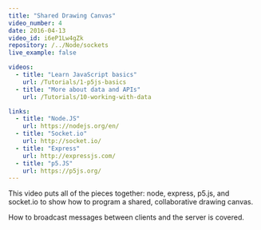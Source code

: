 ```yaml
---
title: "Shared Drawing Canvas"
video_number: 4
date: 2016-04-13
video_id: i6eP1Lw4gZk
repository: /../Node/sockets
live_example: false

videos:
  - title: "Learn JavaScript basics"
    url: /Tutorials/1-p5js-basics
  - title: "More about data and APIs"
    url: /Tutorials/10-working-with-data

links:
  - title: "Node.JS" 
    url: https://nodejs.org/en/
  - title: "Socket.io"
    url: http://socket.io/
  - title: "Express" 
    url: http://expressjs.com/
  - title: "p5.JS"
    url: https://p5js.org/
---
```


This video puts all of the pieces together: node, express, p5.js, and socket.io to show how to program a shared, collaborative drawing canvas.

How to broadcast messages between clients and the server is covered.
